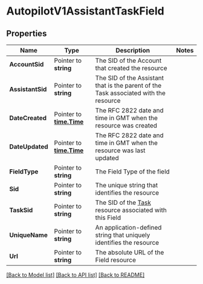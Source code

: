 # AutopilotV1AssistantTaskField

## Properties
Name | Type | Description | Notes
------------ | ------------- | ------------- | -------------
**AccountSid** | Pointer to **string** | The SID of the Account that created the resource |
**AssistantSid** | Pointer to **string** | The SID of the Assistant that is the parent of the Task associated with the resource |
**DateCreated** | Pointer to [**time.Time**](time.Time.md) | The RFC 2822 date and time in GMT when the resource was created |
**DateUpdated** | Pointer to [**time.Time**](time.Time.md) | The RFC 2822 date and time in GMT when the resource was last updated |
**FieldType** | Pointer to **string** | The Field Type of the field |
**Sid** | Pointer to **string** | The unique string that identifies the resource |
**TaskSid** | Pointer to **string** | The SID of the [Task](https://www.twilio.com/docs/autopilot/api/task) resource associated with this Field |
**UniqueName** | Pointer to **string** | An application-defined string that uniquely identifies the resource |
**Url** | Pointer to **string** | The absolute URL of the Field resource |

[[Back to Model list]](../README.md#documentation-for-models) [[Back to API list]](../README.md#documentation-for-api-endpoints) [[Back to README]](../README.md)


